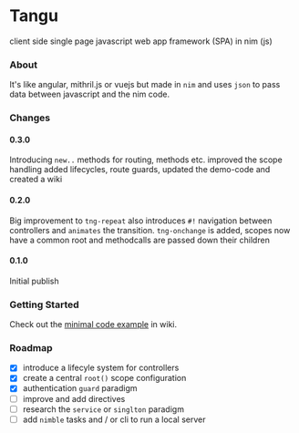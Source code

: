 # Tangu

client side single page javascript web app framework (SPA) in nim (js)

### About

It's like angular, mithril.js or vuejs but made in `nim` and uses `json` to pass data between javascript and the nim code.

### Changes

#### 0.3.0
Introducing `new..` methods for routing, methods etc. improved the scope handling added lifecycles, route guards, updated the demo-code and created a wiki

#### 0.2.0
Big improvement to `tng-repeat` also introduces `#!` navigation between controllers and `animates` the transition. `tng-onchange` is added, scopes now have a common root and methodcalls are passed down their children

#### 0.1.0
Initial publish

### Getting Started

Check out the [minimal code example](https://github.com/enimatek-nl/tangu/wiki) in wiki.

### Roadmap

- [X] introduce a lifecyle system for controllers
- [X] create a central `root()` scope configuration
- [X] authentication `guard` paradigm 
- [ ] improve and add directives
- [ ] research the `service` or `singlton` paradigm 
- [ ] add `nimble` tasks and / or cli to run a local server
